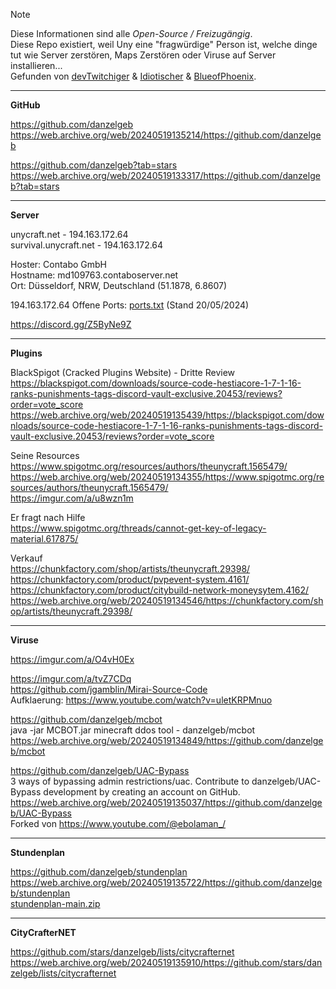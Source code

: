 > [!Note]
> Diese Informationen sind alle *Open-Source / Freizugängig*. <br>
> Diese Repo existiert, weil Uny eine "fragwürdige" Person ist, welche dinge tut wie Server zerstören, Maps Zerstören oder Viruse auf Server installieren... <br>
> Gefunden von [devTwitchiger](https://github.com/devtwitchiger/) & [Idiotischer](https://github.com/Idiotischer) & [BlueofPhoenix](https://github.com/BlueofPhoenix).


--------------------------------------------------------------------------------------------------

**GitHub**

https://github.com/danzelgeb <br>
https://web.archive.org/web/20240519135214/https://github.com/danzelgeb

https://github.com/danzelgeb?tab=stars <br>
https://web.archive.org/web/20240519133317/https://github.com/danzelgeb?tab=stars

------------------------------------------------------------------------------------------------

**Server**

unycraft.net - 194.163.172.64 <br>
survival.unycraft.net - 194.163.172.64 <br>

Hoster: Contabo GmbH <br>
Hostname: md109763.contaboserver.net <br>
Ort: Düsseldorf, NRW, Deutschland (51.1878, 6.8607)

194.163.172.64 Offene Ports: [ports.txt](https://github.com/devTwitchiger/UnyCraftEXPOSED/blob/main/ports.txt) (Stand 20/05/2024)

https://discord.gg/Z5ByNe9Z

-------------------------------------------------------------------------------------------------

**Plugins**

BlackSpigot (Cracked Plugins Website) - Dritte Review<br>
https://blackspigot.com/downloads/source-code-hestiacore-1-7-1-16-ranks-punishments-tags-discord-vault-exclusive.20453/reviews?order=vote_score <br>
https://web.archive.org/web/20240519135439/https://blackspigot.com/downloads/source-code-hestiacore-1-7-1-16-ranks-punishments-tags-discord-vault-exclusive.20453/reviews?order=vote_score

Seine Resources <br>
https://www.spigotmc.org/resources/authors/theunycraft.1565479/ <br>
https://web.archive.org/web/20240519134355/https://www.spigotmc.org/resources/authors/theunycraft.1565479/ <br>
https://imgur.com/a/u8wzn1m

Er fragt nach Hilfe <br>
https://www.spigotmc.org/threads/cannot-get-key-of-legacy-material.617875/

Verkauf <br>
https://chunkfactory.com/shop/artists/theunycraft.29398/ <br>
https://chunkfactory.com/product/pvpevent-system.4161/ <br>
https://chunkfactory.com/product/citybuild-network-moneysytem.4162/ <br>
https://web.archive.org/web/20240519134546/https://chunkfactory.com/shop/artists/theunycraft.29398/

-------------------------------------------------------------------------------------------------------------------

**Viruse**

https://imgur.com/a/O4vH0Ex

https://imgur.com/a/tvZ7CDq <br>
https://github.com/jgamblin/Mirai-Source-Code <br>
Aufklaerung: https://www.youtube.com/watch?v=uletKRPMnuo

https://github.com/danzelgeb/mcbot <br>
java -jar MCBOT.jar minecraft ddos tool - danzelgeb/mcbot <br>
https://web.archive.org/web/20240519134849/https://github.com/danzelgeb/mcbot

https://github.com/danzelgeb/UAC-Bypass <br>
3 ways of bypassing admin restrictions/uac. Contribute to danzelgeb/UAC-Bypass development by creating an account on GitHub. <br>
https://web.archive.org/web/20240519135037/https://github.com/danzelgeb/UAC-Bypass <br>
Forked von https://www.youtube.com/@ebolaman_/

---------------------------------------------------------------------------------------------------------------

**Stundenplan**

https://github.com/danzelgeb/stundenplan <br>
https://web.archive.org/web/20240519135722/https://github.com/danzelgeb/stundenplan <br>
[stundenplan-main.zip](https://github.com/devTwitchiger/UnyCraftEXPOSED/blob/main/stundenplan-main.zip)

-------------------------------------------------------------------------------------------------------

**CityCrafterNET**

https://github.com/stars/danzelgeb/lists/citycrafternet <br>
https://web.archive.org/web/20240519135910/https://github.com/stars/danzelgeb/lists/citycrafternet <br>
